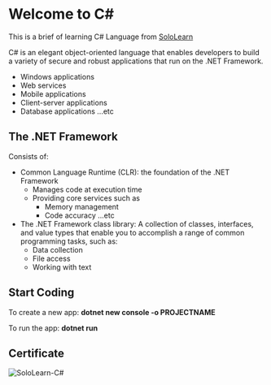<!-- @format -->

# Welcome to C#

This is a brief of learning C# Language from [SoloLearn](https://www.sololearn.com/learning/1080)

C# is an elegant object-oriented language that enables developers to build a variety of secure and robust applications that run on the .NET Framework.

- Windows applications
- Web services
- Mobile applications
- Client-server applications
- Database applications ...etc

## The .NET Framework

Consists of:

- Common Language Runtime (CLR): the foundation of the .NET Framework
  - Manages code at execution time
  - Providing core services such as
    - Memory management
    - Code accuracy ...etc
- The .NET Framework class library: A collection of classes, interfaces, and value types that enable you to accomplish a range of common programming tasks, such as:
  - Data collection
  - File access
  - Working with text

## Start Coding

To create a new app: **dotnet new console -o PROJECTNAME**

To run the app: **dotnet run**

## Certificate

![SoloLearn-C#](./SoloLearn-C#.png)
